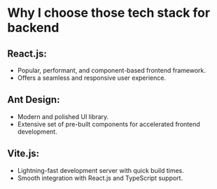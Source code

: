 # Why I choose those tech stack for backend

## React.js:

- Popular, performant, and component-based frontend framework.
- Offers a seamless and responsive user experience.

## Ant Design:

- Modern and polished UI library.
- Extensive set of pre-built components for accelerated frontend development.

## Vite.js:

- Lightning-fast development server with quick build times.
- Smooth integration with React.js and TypeScript support.
